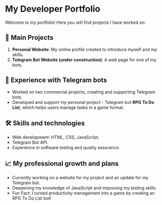 # My Developer Portfolio

Welcome to my portfolio! Here you will find projects I have worked on:

## 🚀 Main Projects
1. **Personal Website**: My online profile created to introduce myself and my skills.
2. **Telegram Bot Website (under construction)**: A web page for one of my bots.

## 🤖 Experience with Telegram bots
- Worked on two commercial projects, creating and supporting Telegram bots.
- Developed and support my personal project - Telegram bot **RPG To Do List**, which helps users manage tasks in a game format.

## 🛠️ Skills and technologies
- Web development: HTML, CSS, JavaScript.
- Telegram Bot API.
- Experience in software testing and quality assurance.

## 📈 My professional growth and plans
- Currently working on a website for my project and an update for my Telegram bot.
- Deepening my knowledge of JavaScript and improving my testing skills.
- Fun Fact: I turned productivity management into a game by creating an RPG To Do List bot!
<!--
**toonterpole/toonterpole** is a ✨ _special_ ✨ repository because its `README.md` (this file) appears on your GitHub profile.

Here are some ideas to get you started:

- 🔭 I’m currently working on ...
- 🌱 I’m currently learning ...
- 👯 I’m looking to collaborate on ...
- 🤔 I’m looking for help with ...
- 💬 Ask me about ...
- 📫 How to reach me: ...
- 😄 Pronouns: ...
- ⚡ Fun fact: ...
-->
